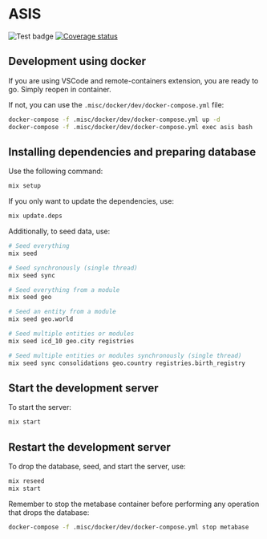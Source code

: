 # ASIS

![Test badge](https://github.com/pydemic/asis/workflows/Test/badge.svg)
[![Coverage status](https://coveralls.io/repos/github/pydemic/asis/badge.svg?branch=main)](https://coveralls.io/github/pydemic/asis?branch=main)

## Development using docker

If you are using VSCode and remote-containers extension, you are ready to go. Simply reopen in container.

If not, you can use the `.misc/docker/dev/docker-compose.yml` file:

```bash
docker-compose -f .misc/docker/dev/docker-compose.yml up -d
docker-compose -f .misc/docker/dev/docker-compose.yml exec asis bash
```

## Installing dependencies and preparing database

Use the following command:

```bash
mix setup
```

If you only want to update the dependencies, use:

```bash
mix update.deps
```

Additionally, to seed data, use:

```bash
# Seed everything
mix seed

# Seed synchronously (single thread)
mix seed sync

# Seed everything from a module
mix seed geo

# Seed an entity from a module
mix seed geo.world

# Seed multiple entities or modules
mix seed icd_10 geo.city registries

# Seed multiple entities or modules synchronously (single thread)
mix seed sync consolidations geo.country registries.birth_registry
```

## Start the development server

To start the server:

```bash
mix start
```

## Restart the development server

To drop the database, seed, and start the server, use:

```bash
mix reseed
mix start
```

Remember to stop the metabase container before performing any operation that drops the database:

```bash
docker-compose -f .misc/docker/dev/docker-compose.yml stop metabase
```
